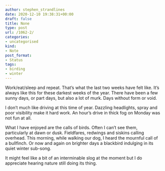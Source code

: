 ```yaml
---
author: stephen_strandlines
date: 2020-12-10 19:38:31+00:00
draft: false
title: None
type: post
url: /1062-2/
categories:
- uncategorised
kind:
- Note
post_format:
- Status
tags:
- birding
- winter
---
```


Work/eat/sleep and repeat. That’s what the last two weeks have felt like. It’s always like this for these darkest weeks of the year. There have been a few sunny days, or part days, but also a lot of murk. Days without form or void.

I don’t much like driving at this time of year. Dazzling headlights, spray and poor visibility make it hard work. An hour’s drive in thick fog on Monday was not fun at all.

What I have enjoyed are the calls of birds. Often I can’t see them, particularly at dawn or dusk. Fieldfares, redwings and siskins calling overhead. This morning, while walking our dog, I heard the mournful call of a bullfinch. Or now and again on brighter days a blackbird indulging in its quiet winter sub-song.

It might feel like a bit of an interminable slog at the moment but I do appreciate hearing nature still doing its thing.
